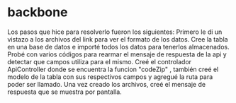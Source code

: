 # backbone
Los pasos que hice para resolverlo fueron los siguientes:
Primero le di un vistazo a los archivos del link para ver el formato de los datos. Cree la tabla en una base de datos e importé todos los datos para tenerlos almacenados.
Probé con varios códigos para rearmar el mensaje de respuesta de la api y detectar que campos utiliza para el mismo.
Creé el controlador ApiController donde se encuentra la funcion "codeZip" , también creé el modelo de la tabla con sus respectivos campos y agregué la ruta para poder ser llamado.
Una vez creado los archivos, creé el mensaje de respuesta que se muestra por pantalla.
